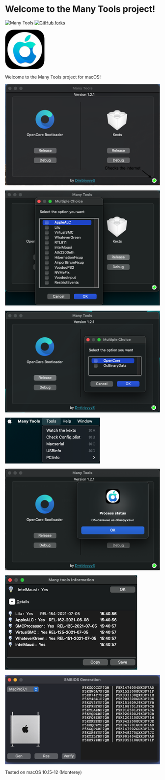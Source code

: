 # Welcome to the Many Tools project!
![Many Tools](https://img.shields.io/badge/Many%20Tools-1.2.1-green)
[![GitHub forks](https://img.shields.io/badge/Download-program-yellow)](https://github.com/DmitriyyyyS/ManyTools/releases/tag/1.2.1)


<img src="https://github.com/DmitriyyyyS/ManyTools/blob/main/Others/p/logo.png" width="128" height="128"/>

Welcome to the Many Tools project for macOS!
  
![demo](./Others/p/1.png)

![demo](./Others/p/5.png)

![demo](./Others/p/6.png)

![demo](./Others/p/3.png)

![demo](./Others/p/4.png)

![demo](./Others/p/7.png)

![demo](./Others/p/8.png)



Tested on macOS 10.15-12 (Monterey)

